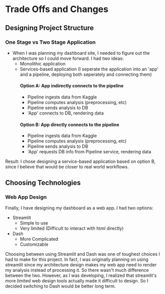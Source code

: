 # Trade Offs and Changes

## Designing Project Structure
### One Stage vs Two Stage Application
- When I was planning my dashboard site, I needed to figure out the architecture so I could move forward. I had two ideas:
  - Monolithic application
  - Services-based application (I seperate the application into an 'app' and a pipeline, deploying both seperately and connecting them)
    #### Option A: App indirectly connects to the pipeline
      - Pipeline ingests data from Kaggle
      - Pipeline computes analysis (preprocessing, etc)
      - Pipeline sends analysis to DB
      - 'App' connects to DB, rendering data
    #### Option B: App directly connects to the pipeline
      - Pipeline ingests data from Kaggle
      - Pipeline computes analysis (preprocessing, etc)
      - Pipeline sends analysis to DB
      - 'App' requests DB info from Pipeline service, rendering data

Result: I chose designing a service-based application based on option B, since I believe that would be closer to real world workflows.


## Choosing Technologies



### Web App Design
Finally, I have designing my dashboard as a web app. I had two options:
  - Streamlit
    - Simple to use
    - Very limited (Difficult to interact with html directly)
  - Dash
    - More Complicated
    - Customizable

Choosing between using Streamlit and Dash was one of toughest choices I had to make for this project. In fact, I was originally planning on using streamlit since my architecture design makes my web app need to render my analysis instead of processing it. So there wasn't much difference between the two. However, as I was developing, I realized that streamlit's more limited web design tools actually made it difficult to design. So I decided switching to Dash would be better long term.

